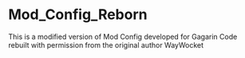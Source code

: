 # Mod_Config_Reborn
This is a modified version of Mod Config developed for Gagarin
Code rebuilt with permission from the original author WayWocket
